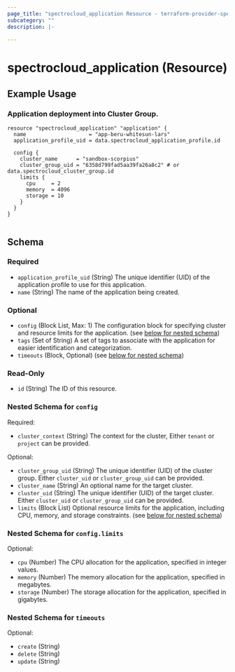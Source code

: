 ```yaml
---
page_title: "spectrocloud_application Resource - terraform-provider-spectrocloud"
subcategory: ""
description: |-
  
---
```


# spectrocloud_application (Resource)

  

## Example Usage


### Application deployment into Cluster Group.

```hcl
resource "spectrocloud_application" "application" {
  name                    = "app-beru-whitesun-lars"
  application_profile_uid = data.spectrocloud_application_profile.id

  config {
    cluster_name      = "sandbox-scorpius"
    cluster_group_uid = "6358d799fad5aa39fa26a8c2" # or data.spectrocloud_cluster_group.id
    limits {
      cpu     = 2
      memory  = 4096
      storage = 10
    }
  }
}
   
```


<!-- schema generated by tfplugindocs -->
## Schema

### Required

- `application_profile_uid` (String) The unique identifier (UID) of the application profile to use for this application.
- `name` (String) The name of the application being created.

### Optional

- `config` (Block List, Max: 1) The configuration block for specifying cluster and resource limits for the application. (see [below for nested schema](#nestedblock--config))
- `tags` (Set of String) A set of tags to associate with the application for easier identification and categorization.
- `timeouts` (Block, Optional) (see [below for nested schema](#nestedblock--timeouts))

### Read-Only

- `id` (String) The ID of this resource.

<a id="nestedblock--config"></a>
### Nested Schema for `config`

Required:

- `cluster_context` (String) The context for the cluster,  Either `tenant` or `project` can be provided.

Optional:

- `cluster_group_uid` (String) The unique identifier (UID) of the cluster group. Either `cluster_uid` or `cluster_group_uid` can be provided.
- `cluster_name` (String) An optional name for the target cluster.
- `cluster_uid` (String) The unique identifier (UID) of the target cluster. Either `cluster_uid` or `cluster_group_uid` can be provided.
- `limits` (Block List) Optional resource limits for the application, including CPU, memory, and storage constraints. (see [below for nested schema](#nestedblock--config--limits))

<a id="nestedblock--config--limits"></a>
### Nested Schema for `config.limits`

Optional:

- `cpu` (Number) The CPU allocation for the application, specified in integer values.
- `memory` (Number) The memory allocation for the application, specified in megabytes.
- `storage` (Number) The storage allocation for the application, specified in gigabytes.



<a id="nestedblock--timeouts"></a>
### Nested Schema for `timeouts`

Optional:

- `create` (String)
- `delete` (String)
- `update` (String)